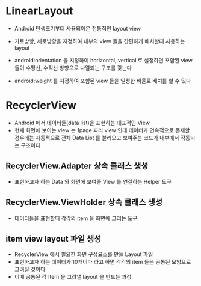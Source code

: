 # LinearLayout
* Android 탄생초기부터 사용되어온 전통적인 layout view
* 가로방향, 세로방향을 지정하여 내부의 view 들을 간편하게 배치할때 사용하는 layout
* android:orientation 을 지정하여 horizontal, vertical 로 설정하면 포함된 view들이 수평선, 수직선 방향으로 나열되는 구조를 갖는다

* android:weight 를 지정하여 포함된 view 들을 일정한 비율로 배치를 할 수 있다

# RecyclerView
* Android 에서 데이터들(data list)을 표현하는 대표적인 View
* 현재 화면에 보이는 view 는 1page 짜리 view 인데 데이터가 연속적으로 존재할 경우에는 자동적으로 전체 Data List 를
 불러오고 보여주는 코드가 내부에서 작동되는 구조이다

## RecyclerView.Adapter 상속 클래스 생성
* 표현하고자 하는 Data 와 화면에 보여줄 View 를 연결하는 Helper 도구

## RecyclerView.ViewHolder 상속 클래스 생성
* 데이터들을 표현할때 각각의 item 을 화면에 그리는 도구

## item view layout 파일 생성
* RecyclerView 에서 필요한 화면 구성요소를 만들 Layout 파일
* 표현하고자 하는 데이터가 10개이다 라고 하면 각각의 item 들은 공통된 모양으로 그려질 것이다
* 이때 공통된 각 Item 을 그려낼 layout 을 만드는 과정